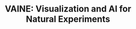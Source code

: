 ---
authors:
- Grace Guo
- Maria Glenski
- ZhuanYi Shaw
- Emily Saldanha
- Alex Endert
- Svitlana Volkova
- Dustin Arendt
link: https://arxiv.org/abs/2109.04348
tags: 
- Natural Experiments
- Causality Analysis
- JupyterLab
- Human-Centered Computing
- Visual Analytics
- Visual Analytic Tools
- Machine Learning
- Machine Learning Interpretability
title: 'VAINE: Visualization and AI for Natural Experiments'
venue: IEEE VIS (Short Papers)
year: 2021
---